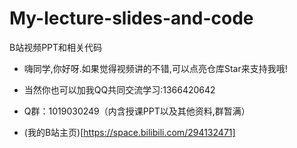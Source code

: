 # My-lecture-slides-and-code
B站视频PPT和相关代码

- 嗨同学,你好呀.如果觉得视频讲的不错,可以点亮仓库Star来支持我哦!

- 当然你也可以加我QQ共同交流学习:1366420642

- Q群：1019030249（内含授课PPT以及其他资料,群暂满）

- (我的B站主页)[https://space.bilibili.com/294132471]
